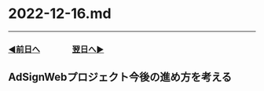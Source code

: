 # 2022-12-16.md

---
### [◀️前日へ](https://github.com/yuasys/chatty-journal/blob/main/2022/12/2022-12-15.md)&emsp;&emsp;&emsp;&emsp;[翌日へ▶️](https://github.com/yuasys/chatty-journal/blob/main/2022/12/2022-12-17.md)


## AdSignWebプロジェクト今後の進め方を考える
